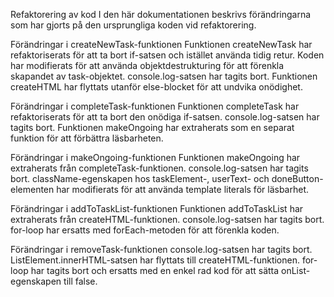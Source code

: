 Refaktorering av kod
I den här dokumentationen beskrivs förändringarna som har gjorts på den ursprungliga koden vid refaktorering.

Förändringar i createNewTask-funktionen
Funktionen createNewTask har refaktoriserats för att ta bort if-satsen och istället använda tidig retur.
Koden har modifierats för att använda objektdestrukturing för att förenkla skapandet av task-objektet.
console.log-satsen har tagits bort.
Funktionen createHTML har flyttats utanför else-blocket för att undvika onödighet.

Förändringar i completeTask-funktionen
Funktionen completeTask har refaktoriserats för att ta bort den onödiga if-satsen.
console.log-satsen har tagits bort.
Funktionen makeOngoing har extraherats som en separat funktion för att förbättra läsbarheten.

Förändringar i makeOngoing-funktionen
Funktionen makeOngoing har extraherats från completeTask-funktionen.
console.log-satsen har tagits bort.
className-egenskapen hos taskElement-, userText- och doneButton-elementen har modifierats för att använda template literals för läsbarhet.

Förändringar i addToTaskList-funktionen
Funktionen addToTaskList har extraherats från createHTML-funktionen.
console.log-satsen har tagits bort.
for-loop har ersatts med forEach-metoden för att förenkla koden.

Förändringar i removeTask-funktionen
console.log-satsen har tagits bort.
ListElement.innerHTML-satsen har flyttats till createHTML-funktionen.
for-loop har tagits bort och ersatts med en enkel rad kod för att sätta onList-egenskapen till false.